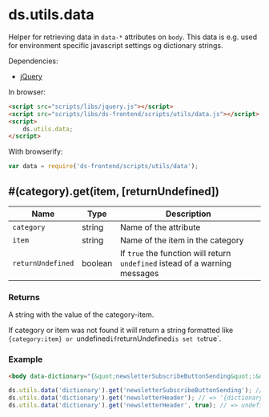 # ds.utils.data

Helper for retrieving data in `data-*` attributes on `body`. This data is e.g.
used for environment specific javascript settings og dictionary strings.

Dependencies:

- [jQuery](http://jquery.com/download/)

In browser:

```html
<script src="scripts/libs/jquery.js"></script>
<script src="scripts/libs/ds-frontend/scripts/utils/data.js"></script>
<script>
    ds.utils.data;
</script>
```

With browserify:

```js
var data = require('ds-frontend/scripts/utils/data');
```

## #(category).get(item, [returnUndefined])

| Name | Type | Description |
| --- | --- | --- |
| `category` | string | Name of the attribute |
| `item` | string | Name of the item in the category |
| `returnUndefined` | boolean | If `true` the function will return `undefined` istead of a warning messages |

### Returns

A string with the value of the category-item.

If category or item was not found it will return a string formatted like `{category:item} or `undefined` if `returnUndefined` is set to `true`.

### Example

```html
<body data-dictionary="{&quot;newsletterSubscribeButtonSending&quot;:&quot;Signing up...&quot;}">
```

```js
ds.utils.data('dictionary').get('newsletterSubscribeButtonSending'); // => 'Signing up...'
ds.utils.data('dictionary').get('newsletterHeader'); // => '{dictionary: newsletterHeader}'
ds.utils.data('dictionary').get('newsletterHeader', true); // => undefined
```

